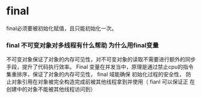 # final
final必须要被初始化赋值，且只能初始化一次。
### final 不可变对象对多线程有什么帮助 为什么用final变量
不可变对象保证了对象的内存可见性，对不可变对象的读取不需要进行额外的同步手段，提升了代码执行效率。
Final 变量在并发当中，原理是通过禁止cpu的指令集重排序，保证了对象的内存可见性， final 域能确保
初始化过程的安全性， 防止对象引用在对象被完全构造完成前被其他线程拿到并使用（ fianl 可以保证正
在创建中的对象不能被其他线程访问到）
